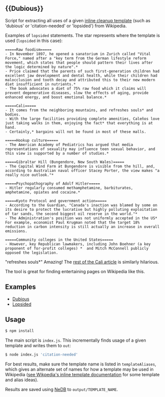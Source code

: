## {{Dubious}}

Script for extracting all uses of a given [inline cleanup template][inline] (such as 'dubious' or 'citation-needed' or 'lopsided') from Wikipedia.

Examples of `lopsided` statements. The star represents where the template is used (`lopsided` in this case):

```
=====Raw foodism=====
- In November 1897, he opened a sanatorium in Zurich called "Vital Force," named after a "key term from the German lifestyle reform movement, which states that people should pattern their lives after the logic determined by nature".*
- Price claimed that the parents of such first-generation children had excellent jaw development and dental health, while their children had malocclusion and tooth decay and attributed this to their new modern diet insufficient in nutrients.*
- The book advocates a diet of 75% raw food which it claims will prevent degenerative diseases, slow the effects of aging, provide enhanced energy, and boost emotional balance.*

=====Cali=====
- It comes from the neighboring mountains, and refreshes souls* and bodies.
- With the large facilities providing complete amenities, Caleños love just taking walks in them, enjoying the fact* that everything is at hand.
- Certainly,* bargains will not be found in most of these malls.

=====Hookup culture=====
- The American Academy of Pediatrics has argued that media representations of sexuality may influence teen sexual behavior, and this view is supported by a number of studies.*

=====Gibraltar Hill (Bungendore, New South Wales)=====
- The Capital Wind Farm at Bungendore is visible from the hill, and, according to Australian naval officer Stacey Porter, the view makes "a really nice outlook."*

=====Psychopathography of Adolf Hitler=====
- Hitler regularly consumed methamphetamine, barbiturates, amphetamine, opiates and cocaine.*

=====Kyoto Protocol and government action=====
- According to the Guardian, "Canada's inaction was blamed by some on its desire to protect the lucrative but highly polluting exploitation of tar sands, the second biggest oil reserve in the world."*
- The Administration's position was not uniformly accepted in the US* For example, economist Paul Krugman noted that the target 18% reduction in carbon intensity is still actually an increase in overall emissions.

=====Community colleges in the United States=====
- However, key Republican lawmakers, including John Boehner (a key proponent of for-profit colleges) *  and Mitch McConnell publicly opposed the legislation.
```

"refreshes souls*" Amazing! The [rest of the Cali article](https://en.wikipedia.org/wiki/Cali#Tourism) is similarly hilarious. 

The tool is great for finding entertaining pages on Wikipedia like this.

## Examples

* [Dubious](https://github.com/mattbierner/dubious/blob/master/out/dubious/dubious.md)
* [Lopsided](https://github.com/mattbierner/dubious/blob/master/out/lopsided/lopsided.md)


## Usage

```bash
$ npm install
```

The main script is `index.js`. This incrementally finds usage of a given template and writes them to `out`:

```bash
$ node index.js 'citation-needed'
```

For best results, make sure the template name is listed in `templateAliases`, which gives an alternate set of names for how a template may be used in Wikipedia ([see Wikpedia's inline template documentation][inline] for some template and alias ideas).

Results are saved using [NeDB][nedb] to `output/TEMPLATE_NAME`.


[inline]: https://en.wikipedia.org/wiki/Category:Inline_cleanup_templates
[search_api]: https://www.mediawiki.org/wiki/API:Search

[nedb]: https://github.com/louischatriot/nedb